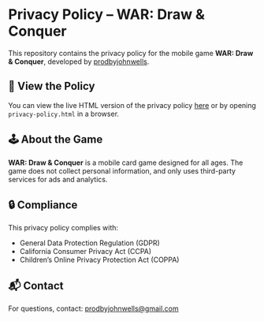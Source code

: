 # Privacy Policy – WAR: Draw & Conquer

This repository contains the privacy policy for the mobile game **WAR: Draw & Conquer**, developed by [prodbyjohnwells](mailto:prodbyjohnwells@gmail.com).

## 📄 View the Policy
You can view the live HTML version of the privacy policy [here](./privacy-policy.html) or by opening `privacy-policy.html` in a browser.

## 🕹️ About the Game
**WAR: Draw & Conquer** is a mobile card game designed for all ages. The game does not collect personal information, and only uses third-party services for ads and analytics.

## 🔒 Compliance
This privacy policy complies with:
- General Data Protection Regulation (GDPR)
- California Consumer Privacy Act (CCPA)
- Children’s Online Privacy Protection Act (COPPA)

## 📬 Contact
For questions, contact: [prodbyjohnwells@gmail.com](mailto:prodbyjohnwells@gmail.com)
